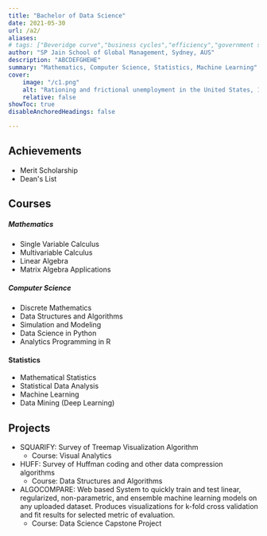 ```yaml
---
title: "Bachelor of Data Science" 
date: 2021-05-30
url: /a2/
aliases:
# tags: ["Beveridge curve","business cycles","efficiency","government spending","job rationing","matching model","multiplier","unemployment","unemployment gap","unemployment insurance","wage rigidity"]
author: "SP Jain School of Global Management, Sydney, AUS"
description: "ABCDEFGHEHE" 
summary: "Mathematics, Computer Science, Statistics, Machine Learning" 
cover:
    image: "/c1.png"
    alt: "Rationing and frictional unemployment in the United States, 1964–2009"
    relative: false
showToc: true
disableAnchoredHeadings: false

---
```


## Achievements
+ Merit Scholarship
+ Dean's List

## Courses
##### Mathematics
+ Single Variable Calculus 
+ Multivariable Calculus
+ Linear Algebra
+ Matrix Algebra Applications
##### Computer Science
+ Discrete Mathematics
+ Data Structures and Algorithms
+ Simulation and Modeling
+ Data Science in Python
+ Analytics Programming in R
#### Statistics
+ Mathematical Statistics
+ Statistical Data Analysis
+ Machine Learning
+ Data Mining (Deep Learning)

## Projects
+ SQUARIFY: Survey of Treemap Visualization Algorithm
  + Course: Visual Analytics
+ HUFF: Survey of Huffman coding and other data compression algorithms
  + Course: Data Structures and Algorithms
+ ALGOCOMPARE: Web based System to quickly train and test linear, regularized, non-parametric, and ensemble machine learning models on any uploaded dataset. Produces visualizations for k-fold cross validation and fit results for selected metric of evaluation.
  + Course: Data Science Capstone Project